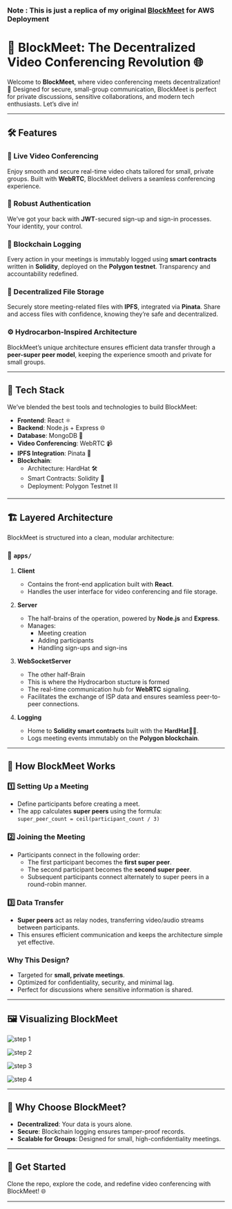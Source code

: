 ### Note : This is just a replica of my original [BlockMeet](https://github.com/deepsalunkhee/BlockMeet) for AWS Deployment
# 🚀 BlockMeet: The Decentralized Video Conferencing Revolution 🌐

Welcome to **BlockMeet**, where video conferencing meets decentralization! 🎉 Designed for secure, small-group communication, BlockMeet is perfect for private discussions, sensitive collaborations, and modern tech enthusiasts. Let’s dive in!  

---

## 🛠️ Features  
### 🎥 Live Video Conferencing  
Enjoy smooth and secure real-time video chats tailored for small, private groups. Built with **WebRTC**, BlockMeet delivers a seamless conferencing experience.  

### 🔐 Robust Authentication  
We’ve got your back with **JWT**-secured sign-up and sign-in processes. Your identity, your control.  

### 📜 Blockchain Logging  
Every action in your meetings is immutably logged using **smart contracts** written in **Solidity**, deployed on the **Polygon testnet**. Transparency and accountability redefined.  

### 📂 Decentralized File Storage  
Securely store meeting-related files with **IPFS**, integrated via **Pinata**. Share and access files with confidence, knowing they’re safe and decentralized.  

### ⚙️ Hydrocarbon-Inspired Architecture  
BlockMeet’s unique architecture ensures efficient data transfer through a **peer-super peer model**, keeping the experience smooth and private for small groups.  

---

## 🧰 Tech Stack  
We’ve blended the best tools and technologies to build BlockMeet:  
- **Frontend**: React ⚛️  
- **Backend**: Node.js + Express 🌐  
- **Database**: MongoDB 🍃  
- **Video Conferencing**: WebRTC 📹  
- **IPFS Integration**: Pinata 📡  
- **Blockchain**:  
  - Architecture: HardHat 🛠️  
  - Smart Contracts: Solidity 🧾  
  - Deployment: Polygon Testnet ⛓️  

---

## 🏗️ Layered Architecture  

BlockMeet is structured into a clean, modular architecture:  

### 📂 `apps/`  
1. **Client**  
   - Contains the front-end application built with **React**.  
   - Handles the user interface for video conferencing and file storage.  

2. **Server**  
   - The half-brains of the operation, powered by **Node.js** and **Express**.  
   - Manages:  
     - Meeting creation  
     - Adding participants  
     - Handling sign-ups and sign-ins  

3. **WebSocketServer**
   - The other half-Brain
   - This is where the Hydrocarbon stucture is formed 
   - The real-time communication hub for **WebRTC** signaling.  
   - Facilitates the exchange of ISP data and ensures seamless peer-to-peer connections.  

4. **Logging**  
   - Home to **Solidity smart contracts** built with the **HardHat👷🏽**.  
   - Logs meeting events immutably on the **Polygon blockchain**.  

---

## 🌟 How BlockMeet Works  

### 1️⃣ Setting Up a Meeting  
- Define participants before creating a meet.  
- The app calculates **super peers** using the formula:  
  `super_peer_count = ceil(participant_count / 3)`  

### 2️⃣ Joining the Meeting  
- Participants connect in the following order:  
  - The first participant becomes the **first super peer**.  
  - The second participant becomes the **second super peer**.  
  - Subsequent participants connect alternately to super peers in a round-robin manner.  

### 3️⃣ Data Transfer  
- **Super peers** act as relay nodes, transferring video/audio streams between participants.  
- This ensures efficient communication and keeps the architecture simple yet effective.  

### Why This Design?  
- Targeted for **small, private meetings**.  
- Optimized for confidentiality, security, and minimal lag.  
- Perfect for discussions where sensitive information is shared.  

---

## 🖼️ Visualizing BlockMeet  



![step 1](readmeImgaes/1.png)




![step 2](./readmeImgaes/2.png)




![step 3](./readmeImgaes/3.png)


![step 4](./readmeImgaes/4.png)

---

## 🌟 Why Choose BlockMeet?  
- **Decentralized**: Your data is yours alone.  
- **Secure**: Blockchain logging ensures tamper-proof records.  
- **Scalable for Groups**: Designed for small, high-confidentiality meetings.  

---

## 🚀 Get Started  
Clone the repo, explore the code, and redefine video conferencing with BlockMeet! 🌐  

---

